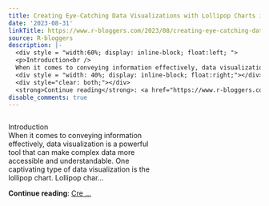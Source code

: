 ```yaml
---
title: Creating Eye-Catching Data Visualizations with Lollipop Charts in R using ggplot2
date: '2023-08-31'
linkTitle: https://www.r-bloggers.com/2023/08/creating-eye-catching-data-visualizations-with-lollipop-charts-in-r-using-ggplot2/
source: R-bloggers
description: |-
  <div style = "width:60%; display: inline-block; float:left; ">
  <p>Introduction<br />
  When it comes to conveying information effectively, data visualization is a powerful tool that can make complex data more accessible and understandable. One captivating type of data visualization is the lollipop chart. Lollipop char...</p></div>
  <div style = "width: 40%; display: inline-block; float:right;"></div>
  <div style="clear: both;"></div>
  <strong>Continue reading</strong>: <a href="https://www.r-bloggers.com/2023/08/creating-eye-catching-data-visualizations-with-lollipop-charts-in-r-using-ggplot2/">Cre ...
disable_comments: true
---
```

<div style = "width:60%; display: inline-block; float:left; ">
<p>Introduction<br />
When it comes to conveying information effectively, data visualization is a powerful tool that can make complex data more accessible and understandable. One captivating type of data visualization is the lollipop chart. Lollipop char...</p></div>
<div style = "width: 40%; display: inline-block; float:right;"></div>
<div style="clear: both;"></div>
<strong>Continue reading</strong>: <a href="https://www.r-bloggers.com/2023/08/creating-eye-catching-data-visualizations-with-lollipop-charts-in-r-using-ggplot2/">Cre ...